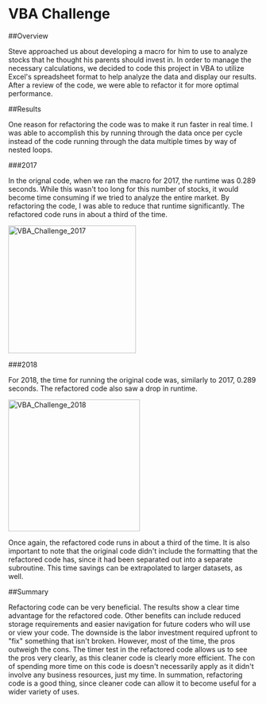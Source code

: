 # VBA Challenge
##Overview

Steve approached us about developing a macro for him to use to analyze stocks that he thought his parents should invest in.  In order to manage the necessary calculations, we decided to code this project in VBA to utilize Excel's spreadsheet format to help analyze the data and display our results.  After a review of the code, we were able to refactor it for more optimal performance.  

##Results

One reason for refactoring the code was to make it run faster in real time.  I was able to accomplish this by running through the data once per cycle instead of the code running through the data multiple times by way of nested loops.  

###2017

In the orignal code, when we ran the macro for 2017, the runtime was 0.289 seconds.  While this wasn't too long for this number of stocks, it would become time consuming if we tried to analyze the entire market.  By refactoring the code, I was able to reduce that runtime significantly.  The refactored code runs in about a third of the time.


<img width="257" alt="VBA_Challenge_2017" src="https://user-images.githubusercontent.com/99457275/157998342-a268a1a3-238c-4af3-b43c-a6c45308deb1.png">


###2018

For 2018, the time for running the original code was, similarly to 2017, 0.289 seconds.  The refactored code also saw a drop in runtime.  


<img width="265" alt="VBA_Challenge_2018" src="https://user-images.githubusercontent.com/99457275/157998521-94b4cc9c-5f74-456d-af95-8388494ad791.png">


Once again, the refactored code runs in about a third of the time.  It is also important to note that the original code didn't include the formatting that the refactored code has, since it had been separated out into a separate subroutine.  This time savings can be extrapolated to larger datasets, as well.

##Summary

Refactoring code can be very beneficial.  The results show a clear time advantage for the refactored code.  Other benefits can include reduced storage requirements and easier navigation for future coders who will use or view your code.  The downside is the labor investment required upfront to "fix" something that isn't broken.  However, most of the time, the pros outweigh the cons.  The timer test in the refactored code allows us to see the pros very clearly, as this cleaner code is clearly more efficient.  The con of spending more time on this code is doesn't necessarily apply as it didn't involve any business resources, just my time.  In summation, refactoring code is a good thing, since cleaner code can allow it to become useful for a wider variety of uses.
